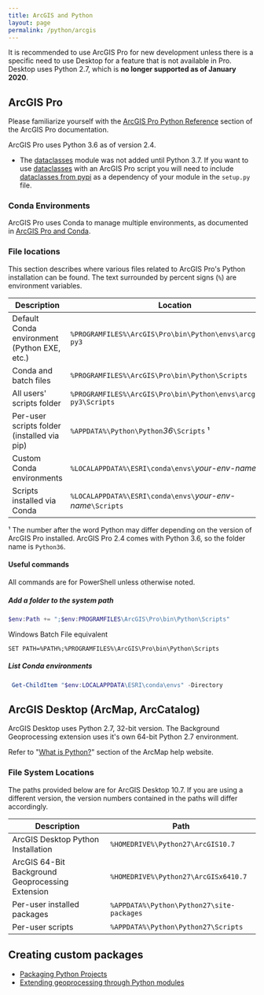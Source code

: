 ```yaml
---
title: ArcGIS and Python
layout: page
permalink: /python/arcgis
---
```


It is recommended to use ArcGIS Pro for new development unless there is a specific need to use Desktop for a feature that is not available in Pro. Desktop uses Python 2.7, which is **no longer supported as of January 2020**.

## ArcGIS Pro

Please familiarize yourself with the [ArcGIS Pro Python Reference] section of the ArcGIS Pro documentation.

ArcGIS Pro uses Python 3.6 as of version 2.4.

- The [dataclasses] module was not added until Python 3.7. If you want to use [dataclasses] with an ArcGIS Pro script you will need to include [dataclasses from pypi] as a dependency of your module in the `setup.py` file.

### Conda Environments

ArcGIS Pro uses Conda to manage multiple environments, as documented in [ArcGIS Pro and Conda].

### File locations

This section describes where various files related to ArcGIS Pro's Python installation can be found. The text surrounded by percent signs (`%`) are environment variables.

| Description                                  | Location                                                          |
| -------------------------------------------- | ----------------------------------------------------------------- |
| Default Conda environment (Python EXE, etc.) | `%PROGRAMFILES%\ArcGIS\Pro\bin\Python\envs\arcgispro-py3`         |
| Conda and batch files                        | `%PROGRAMFILES%\ArcGIS\Pro\bin\Python\Scripts`                    |
| All users' scripts folder                    | `%PROGRAMFILES%\ArcGIS\Pro\bin\Python\envs\arcgispro-py3\Scripts` |
| Per-user scripts folder (installed via pip)  | `%APPDATA%\Python\Python`_36_`\Scripts` ¹                         |
| Custom Conda environments                    | `%LOCALAPPDATA%\ESRI\conda\envs\`_your-env-name_                  |
| Scripts installed via Conda                  | `%LOCALAPPDATA%\ESRI\conda\envs\`_your-env-name_`\Scripts`        |

¹ The number after the word Python may differ depending on the version of ArcGIS Pro installed. ArcGIS Pro 2.4 comes with Python 3.6, so the folder name is `Python36`.

#### Useful commands

All commands are for PowerShell unless otherwise noted.

##### Add a folder to the system path

```PowerShell
$env:Path += ";$env:PROGRAMFILES\ArcGIS\Pro\bin\Python\Scripts"
```

Windows Batch File equivalent

```batch
SET PATH=%PATH%;%PROGRAMFILES%\ArcGIS\Pro\bin\Python\Scripts
```

##### List Conda environments

```PowerShell
 Get-ChildItem "$env:LOCALAPPDATA\ESRI\conda\envs" -Directory
```

## ArcGIS Desktop (ArcMap, ArcCatalog)

ArcGIS Desktop uses Python 2.7, 32-bit version. The Background Geoprocessing extension uses it's own 64-bit Python 2.7 environment.

Refer to "[What is Python?][arcgis desktop help: what is python?]" section of the ArcMap help website.

### File System Locations

The paths provided below are for ArcGIS Desktop 10.7. If you are using a different version, the version numbers contained in the paths will differ accordingly.

| Description                                      | Path                                      |
| ------------------------------------------------ | ----------------------------------------- |
| ArcGIS Desktop Python Installation               | `%HOMEDRIVE%\Python27\ArcGIS10.7`         |
| ArcGIS 64-Bit Background Geoprocessing Extension | `%HOMEDRIVE%\Python27\ArcGISx6410.7`      |
| Per-user installed packages                      | `%APPDATA%\Python\Python27\site-packages` |
| Per-user scripts                                 | `%APPDATA%\Python\Python27\Scripts`       |

## Creating custom packages

- [Packaging Python Projects]
- [Extending geoprocessing through Python modules]

[arcgis pro python reference]: https://pro.arcgis.com/en/pro-app/arcpy/main/arcgis-pro-arcpy-reference.htm
[arcgis desktop help: what is python?]: https://desktop.arcgis.com/en/arcmap/latest/analyze/python/
[dataclasses]: https://docs.python.org/3/library/dataclasses.html
[dataclasses from pypi]: https://pypi.org/project/dataclasses/
[packaging python projects]: https://packaging.python.org/tutorials/packaging-projects/
[extending geoprocessing through python modules]: https://pro.arcgis.com/en/pro-app/arcpy/geoprocessing_and_python/extending-geoprocessing-through-python-modules.htm
[arcgis pro and conda]: https://pro.arcgis.com/en/pro-app/arcpy/get-started/what-is-conda.htm
